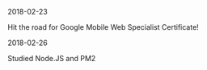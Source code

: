 2018-02-23

Hit the road for Google Mobile Web Specialist Certificate!

2018-02-26

Studied Node.JS and PM2
